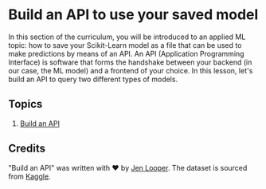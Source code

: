 # Build an API to use your saved model

In this section of the curriculum, you will be introduced to an applied ML topic: how to save your Scikit-Learn model as a file that can be used to make predictions by means of an API. An API (Application Programming Interface) is software that forms the handshake between your backend (in our case, the ML model) and a frontend of your choice. In this lesson, let's build an API to query two different types of models.

## Topics

1. [Build an API](1-API/README.md)

## Credits

"Build an API" was written with ♥️ by [Jen Looper](https://twitter.com/jenlooper). The dataset is sourced from [Kaggle](https://www.kaggle.com/NUFORC/ufo-sightings).